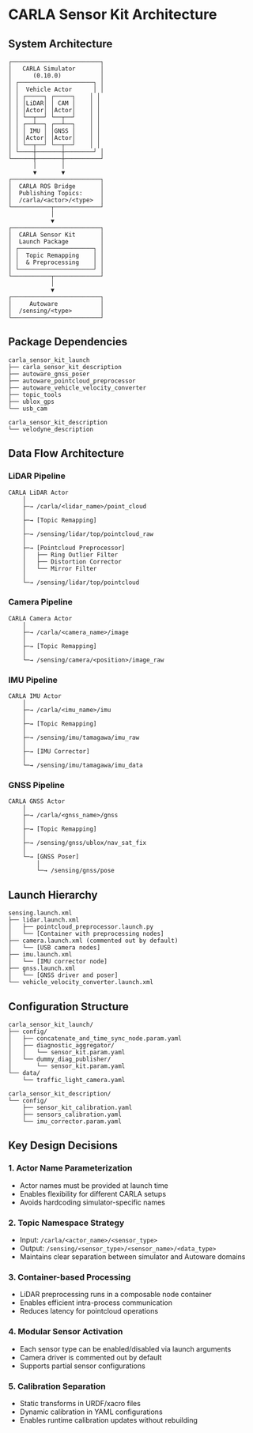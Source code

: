 # CARLA Sensor Kit Architecture

## System Architecture

```
┌─────────────────────────┐
│   CARLA Simulator       │
│      (0.10.0)           │
│ ┌─────────────────────┐ │
│ │  Vehicle Actor      │ │
│ │ ┌─────┐ ┌─────┐    │ │
│ │ │LiDAR│ │ CAM │    │ │
│ │ │Actor│ │Actor│    │ │
│ │ └──┬──┘ └──┬──┘    │ │
│ │ ┌──┴──┐ ┌──┴──┐    │ │
│ │ │ IMU │ │GNSS │    │ │
│ │ │Actor│ │Actor│    │ │
│ │ └──┬──┘ └──┬──┘    │ │
│ └────┼───────┼────────┘ │
└──────┼───────┼──────────┘
       │       │
       ▼       ▼
┌─────────────────────────┐
│  CARLA ROS Bridge       │
│  Publishing Topics:     │
│  /carla/<actor>/<type>  │
└───────────┬─────────────┘
            │
            ▼
┌─────────────────────────┐
│  CARLA Sensor Kit       │
│  Launch Package         │
│ ┌─────────────────────┐ │
│ │  Topic Remapping    │ │
│ │  & Preprocessing    │ │
│ └─────────────────────┘ │
└───────────┬─────────────┘
            │
            ▼
┌─────────────────────────┐
│     Autoware            │
│  /sensing/<type>        │
└─────────────────────────┘
```

## Package Dependencies

```
carla_sensor_kit_launch
├── carla_sensor_kit_description
├── autoware_gnss_poser
├── autoware_pointcloud_preprocessor
├── autoware_vehicle_velocity_converter
├── topic_tools
├── ublox_gps
└── usb_cam

carla_sensor_kit_description
└── velodyne_description
```

## Data Flow Architecture

### LiDAR Pipeline
```
CARLA LiDAR Actor
    │
    ├─→ /carla/<lidar_name>/point_cloud
    │
    ├─→ [Topic Remapping]
    │
    ├─→ /sensing/lidar/top/pointcloud_raw
    │
    ├─→ [Pointcloud Preprocessor]
    │   ├── Ring Outlier Filter
    │   ├── Distortion Corrector
    │   └── Mirror Filter
    │
    └─→ /sensing/lidar/top/pointcloud
```

### Camera Pipeline
```
CARLA Camera Actor
    │
    ├─→ /carla/<camera_name>/image
    │
    ├─→ [Topic Remapping]
    │
    └─→ /sensing/camera/<position>/image_raw
```

### IMU Pipeline
```
CARLA IMU Actor
    │
    ├─→ /carla/<imu_name>/imu
    │
    ├─→ [Topic Remapping]
    │
    ├─→ /sensing/imu/tamagawa/imu_raw
    │
    ├─→ [IMU Corrector]
    │
    └─→ /sensing/imu/tamagawa/imu_data
```

### GNSS Pipeline
```
CARLA GNSS Actor
    │
    ├─→ /carla/<gnss_name>/gnss
    │
    ├─→ [Topic Remapping]
    │
    ├─→ /sensing/gnss/ublox/nav_sat_fix
    │
    └─→ [GNSS Poser]
        │
        └─→ /sensing/gnss/pose
```

## Launch Hierarchy

```
sensing.launch.xml
├── lidar.launch.xml
│   ├── pointcloud_preprocessor.launch.py
│   └── [Container with preprocessing nodes]
├── camera.launch.xml (commented out by default)
│   └── [USB camera nodes]
├── imu.launch.xml
│   └── [IMU corrector node]
├── gnss.launch.xml
│   └── [GNSS driver and poser]
└── vehicle_velocity_converter.launch.xml
```

## Configuration Structure

```
carla_sensor_kit_launch/
├── config/
│   ├── concatenate_and_time_sync_node.param.yaml
│   ├── diagnostic_aggregator/
│   │   └── sensor_kit.param.yaml
│   └── dummy_diag_publisher/
│       └── sensor_kit.param.yaml
└── data/
    └── traffic_light_camera.yaml

carla_sensor_kit_description/
└── config/
    ├── sensor_kit_calibration.yaml
    ├── sensors_calibration.yaml
    └── imu_corrector.param.yaml
```

## Key Design Decisions

### 1. Actor Name Parameterization
- Actor names must be provided at launch time
- Enables flexibility for different CARLA setups
- Avoids hardcoding simulator-specific names

### 2. Topic Namespace Strategy
- Input: `/carla/<actor_name>/<sensor_type>`
- Output: `/sensing/<sensor_type>/<sensor_name>/<data_type>`
- Maintains clear separation between simulator and Autoware domains

### 3. Container-based Processing
- LiDAR preprocessing runs in a composable node container
- Enables efficient intra-process communication
- Reduces latency for pointcloud operations

### 4. Modular Sensor Activation
- Each sensor type can be enabled/disabled via launch arguments
- Camera driver is commented out by default
- Supports partial sensor configurations

### 5. Calibration Separation
- Static transforms in URDF/xacro files
- Dynamic calibration in YAML configurations
- Enables runtime calibration updates without rebuilding